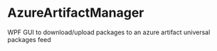 # AzureArtifactManager
WPF GUI to download/upload packages to an azure artifact universal packages feed
